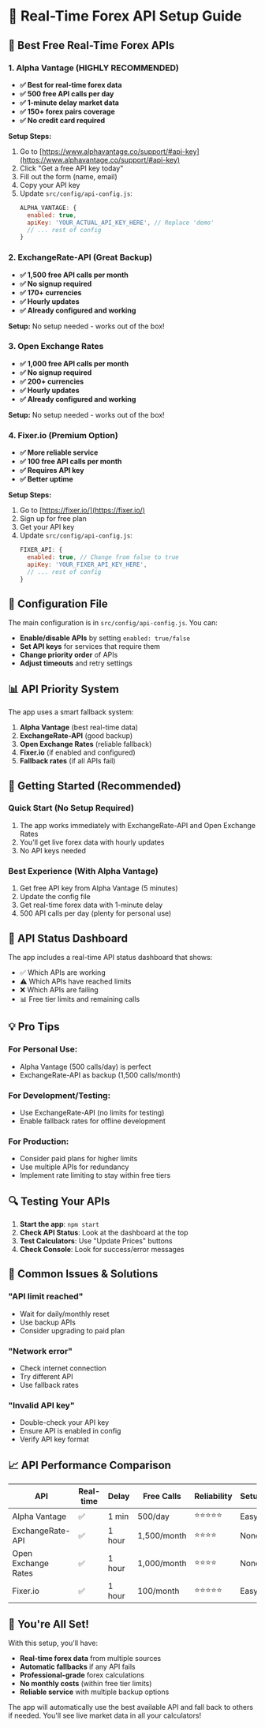 # 🚀 Real-Time Forex API Setup Guide

## 🎯 **Best Free Real-Time Forex APIs**

### **1. Alpha Vantage (HIGHLY RECOMMENDED)**
- **✅ Best for real-time forex data**
- **✅ 500 free API calls per day**
- **✅ 1-minute delay market data**
- **✅ 150+ forex pairs coverage**
- **✅ No credit card required**

**Setup Steps:**
1. Go to [https://www.alphavantage.co/support/#api-key](https://www.alphavantage.co/support/#api-key)
2. Click "Get a free API key today"
3. Fill out the form (name, email)
4. Copy your API key
5. Update `src/config/api-config.js`:
   ```javascript
   ALPHA_VANTAGE: {
     enabled: true,
     apiKey: 'YOUR_ACTUAL_API_KEY_HERE', // Replace 'demo'
     // ... rest of config
   }
   ```

### **2. ExchangeRate-API (Great Backup)**
- **✅ 1,500 free API calls per month**
- **✅ No signup required**
- **✅ 170+ currencies**
- **✅ Hourly updates**
- **✅ Already configured and working**

**Setup:** No setup needed - works out of the box!

### **3. Open Exchange Rates**
- **✅ 1,000 free API calls per month**
- **✅ No signup required**
- **✅ 200+ currencies**
- **✅ Hourly updates**
- **✅ Already configured and working**

**Setup:** No setup needed - works out of the box!

### **4. Fixer.io (Premium Option)**
- **✅ More reliable service**
- **✅ 100 free API calls per month**
- **✅ Requires API key**
- **✅ Better uptime**

**Setup Steps:**
1. Go to [https://fixer.io/](https://fixer.io/)
2. Sign up for free plan
3. Get your API key
4. Update `src/config/api-config.js`:
   ```javascript
   FIXER_API: {
     enabled: true, // Change from false to true
     apiKey: 'YOUR_FIXER_API_KEY_HERE',
     // ... rest of config
   }
   ```

## 🔧 **Configuration File**

The main configuration is in `src/config/api-config.js`. You can:

- **Enable/disable APIs** by setting `enabled: true/false`
- **Set API keys** for services that require them
- **Change priority order** of APIs
- **Adjust timeouts** and retry settings

## 📊 **API Priority System**

The app uses a smart fallback system:

1. **Alpha Vantage** (best real-time data)
2. **ExchangeRate-API** (good backup)
3. **Open Exchange Rates** (reliable fallback)
4. **Fixer.io** (if enabled and configured)
5. **Fallback rates** (if all APIs fail)

## 🚀 **Getting Started (Recommended)**

### **Quick Start (No Setup Required)**
1. The app works immediately with ExchangeRate-API and Open Exchange Rates
2. You'll get live forex data with hourly updates
3. No API keys needed

### **Best Experience (With Alpha Vantage)**
1. Get free API key from Alpha Vantage (5 minutes)
2. Update the config file
3. Get real-time forex data with 1-minute delay
4. 500 API calls per day (plenty for personal use)

## 📱 **API Status Dashboard**

The app includes a real-time API status dashboard that shows:
- ✅ Which APIs are working
- ⚠️ Which APIs have reached limits
- ❌ Which APIs are failing
- 📊 Free tier limits and remaining calls

## 💡 **Pro Tips**

### **For Personal Use:**
- Alpha Vantage (500 calls/day) is perfect
- ExchangeRate-API as backup (1,500 calls/month)

### **For Development/Testing:**
- Use ExchangeRate-API (no limits for testing)
- Enable fallback rates for offline development

### **For Production:**
- Consider paid plans for higher limits
- Use multiple APIs for redundancy
- Implement rate limiting to stay within free tiers

## 🔍 **Testing Your APIs**

1. **Start the app**: `npm start`
2. **Check API Status**: Look at the dashboard at the top
3. **Test Calculators**: Use "Update Prices" buttons
4. **Check Console**: Look for success/error messages

## 🚨 **Common Issues & Solutions**

### **"API limit reached"**
- Wait for daily/monthly reset
- Use backup APIs
- Consider upgrading to paid plan

### **"Network error"**
- Check internet connection
- Try different API
- Use fallback rates

### **"Invalid API key"**
- Double-check your API key
- Ensure API is enabled in config
- Verify API key format

## 📈 **API Performance Comparison**

| API | Real-time | Delay | Free Calls | Reliability | Setup |
|-----|-----------|-------|------------|-------------|-------|
| Alpha Vantage | ✅ | 1 min | 500/day | ⭐⭐⭐⭐⭐ | Easy |
| ExchangeRate-API | ✅ | 1 hour | 1,500/month | ⭐⭐⭐⭐ | None |
| Open Exchange Rates | ✅ | 1 hour | 1,000/month | ⭐⭐⭐⭐ | None |
| Fixer.io | ✅ | 1 hour | 100/month | ⭐⭐⭐⭐⭐ | Easy |

## 🎉 **You're All Set!**

With this setup, you'll have:
- **Real-time forex data** from multiple sources
- **Automatic fallbacks** if any API fails
- **Professional-grade** forex calculations
- **No monthly costs** (within free tier limits)
- **Reliable service** with multiple backup options

The app will automatically use the best available API and fall back to others if needed. You'll see live market data in all your calculators!
